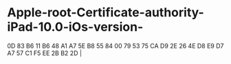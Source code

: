 # Apple-root-Certificate-authority-iPad-10.0-iOs-version-
0D 83 B6 11 B6 48 A1 A7 5E B8 55 84 00 79 53 75 CA D9 2E 26 4E D8 E9 D7 A7 57 C1 F5 EE 2B B2 2D |
